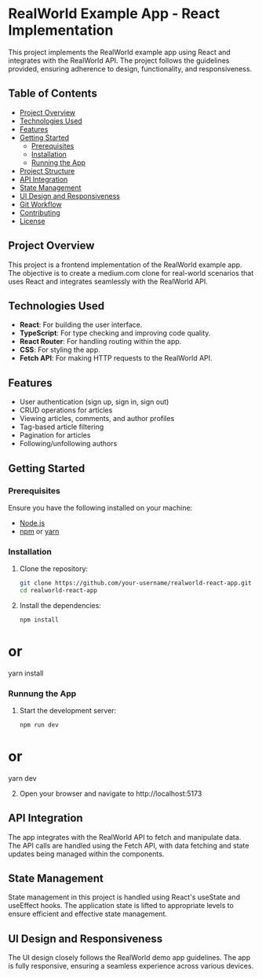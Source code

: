# RealWorld Example App - React Implementation

This project implements the RealWorld example app using React and integrates with the RealWorld API. The project follows the guidelines provided, ensuring adherence to design, functionality, and responsiveness.

## Table of Contents

- [Project Overview](#project-overview)
- [Technologies Used](#technologies-used)
- [Features](#features)
- [Getting Started](#getting-started)
  - [Prerequisites](#prerequisites)
  - [Installation](#installation)
  - [Running the App](#running-the-app)
- [Project Structure](#project-structure)
- [API Integration](#api-integration)
- [State Management](#state-management)
- [UI Design and Responsiveness](#ui-design-and-responsiveness)
- [Git Workflow](#git-workflow)
- [Contributing](#contributing)
- [License](#license)

## Project Overview

This project is a frontend implementation of the RealWorld example app. The objective is to create a medium.com clone for real-world scenarios that uses React and integrates seamlessly with the RealWorld API.

## Technologies Used

- **React**: For building the user interface.
- **TypeScript**: For type checking and improving code quality.
- **React Router**: For handling routing within the app.
- **CSS**: For styling the app.
- **Fetch API**: For making HTTP requests to the RealWorld API.

## Features

- User authentication (sign up, sign in, sign out)
- CRUD operations for articles
- Viewing articles, comments, and author profiles
- Tag-based article filtering
- Pagination for articles
- Following/unfollowing authors

## Getting Started

### Prerequisites

Ensure you have the following installed on your machine:

- [Node.js](https://nodejs.org/)
- [npm](https://www.npmjs.com/) or [yarn](https://yarnpkg.com/)

### Installation

1. Clone the repository:
   ```bash
   git clone https://github.com/your-username/realworld-react-app.git
   cd realworld-react-app

2. Install the dependencies:
   ```bash
   npm install
  # or
  yarn install

### Runnung the App

1. Start the development server:
   ```bash
   npm run dev
  # or
  yarn dev

2. Open your browser and navigate to http://localhost:5173

## API Integration
The app integrates with the RealWorld API to fetch and manipulate data. The API calls are handled using the Fetch API, with data fetching and state updates being managed within the components.

## State Management
State management in this project is handled using React's useState and useEffect hooks. The application state is lifted to appropriate levels to ensure efficient and effective state management.

## UI Design and Responsiveness
The UI design closely follows the RealWorld demo app guidelines. The app is fully responsive, ensuring a seamless experience across various devices.